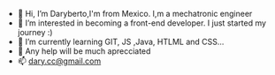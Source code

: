 - 👋 Hi, I’m Daryberto,I'm from Mexico. I,m a mechatronic engineer 
- 👀 I’m interested in becoming a front-end developer. I just started my journey :)
- 🌱 I’m currently learning GIT, JS ,Java, HTLML and CSS...
- 💞️ Any help will be much aprecciated
- 📫 dary.cc@gmail.com

<!---
DaryCC/DaryCC is a ✨ special ✨ repository because its `README.md` (this file) appears on your GitHub profile.
You can click the Preview link to take a look at your changes.
--->
